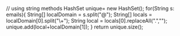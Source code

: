// using string methods
HashSet<String> unique= new HashSet<String>();
for(String s: emails){
String[] localDomain = s.split("@");
String[] locals = localDomain[0].split("\\+");
String local = locals[0].replaceAll(".","");
unique.add(local+localDomain[1]);
}
return unique.size();